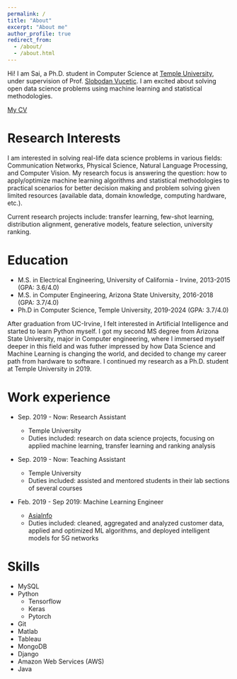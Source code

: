 ```yaml
---
permalink: /
title: "About"
excerpt: "About me"
author_profile: true
redirect_from: 
  - /about/
  - /about.html
---
```


Hi! I am Sai, a Ph.D. student in Computer Science at [Temple University](https://cis.temple.edu/academics/graduate/phd/), under supervision of Prof. [Slobodan Vucetic](https://dabi.temple.edu/slobodan-vucetic/). I am excited about solving open data science problems using machine learning and statistical methodologies. 

<a href="https://drive.google.com/file/d/1SmHVeINVBCwSX_4KpKzY9p3VLJv1MUl7/view?usp=sharing" target="_blank">My CV</a>

Research Interests
======
I am interested in solving real-life data science problems in various fields: Communication Networks, Physical Science, Natural Language Processing, and Computer Vision. My research focus is answering the question: how to apply/optimize machine learning algorithms and statistical methodologies to practical scenarios for better decision making and problem solving given limited resources (available data, domain knowledge, computing hardware, etc.).

Current research projects include: transfer learning, few-shot learning, distribution alignment, generative models, feature selection, university ranking.

Education
======
* M.S. in Electrical Engineering, University of California - Irvine, 2013-2015 (GPA: 3.6/4.0)
* M.S. in Computer Engineering, Arizona State University, 2016-2018 (GPA: 3.7/4.0)
* Ph.D in Computer Science, Temple University, 2019-2024 (GPA: 3.7/4.0)

After graduation from UC-Irvine, I felt interested in Artificial Intelligence and started to learn Python myself. I got my second MS degree from Arizona State University, major in Computer engineering, where I immersed myself deeper in this field and was futher impressed by how Data Science and Machine Learning is changing the world, and decided to change my career path from hardware to software. I continued my research as a Ph.D. student at Temple University in 2019. 

Work experience
======
* Sep. 2019 - Now: Research Assistant
  * Temple University
  * Duties included: research on data science projects, focusing on applied machine learning, transfer learning and ranking analysis

* Sep. 2019 - Now: Teaching Assistant
  * Temple University
  * Duties included: assisted and mentored students in their lab sections of several courses

* Feb. 2019 - Sep 2019: Machine Learning Engineer
  * [AsiaInfo](https://www.asiainfo.com/en_us/index.html)
  * Duties included: cleaned, aggregated and analyzed customer data, applied and optimized ML algorithms, and deployed intelligent models for 5G networks

 
Skills
======
* MySQL
* Python
  * Tensorflow
  * Keras
  * Pytorch
* Git
* Matlab
* Tableau
* MongoDB
* Django
* Amazon Web Services (AWS)
* Java

